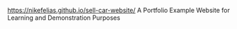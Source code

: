 https://nikefelias.github.io/sell-car-website/
A Portfolio Example Website for Learning and Demonstration Purposes
